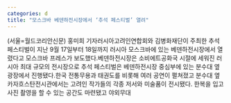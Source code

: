 ```yaml
---
categories: d
title: "모스크바 베덴하전시장에서 ‘추석 페스티벌’ 열려"
---
```

(서울=월드코리안신문) 홍미희 기자러시아고려인연합회와 김병화재단이 주최한 추석 페스티벌이 지난 9월 17일부터 18일까지 러시아 모스크바에 있는 베덴하전시장에서 열렸다고 모스크바 프레스가 보도했다.베덴하전시장은 소비에트공화국 시절에 세워진 러시아 최대 규모의 전시장으로 추석 페스티벌은 베덴하전시장 중심부에 있는 분수대 옆 광장에서 진행됐다.한국 전통무용과 태권도를 비롯해 여러 공연이 펼쳐졌고 분수대 옆 카자흐스탄전시관에서는 고려인 작가들의 각종 저서와 미술품이 전시됐다. 한복을 입고 사진 촬영을 할 수 있는 공간도 마련됐고 야외무대